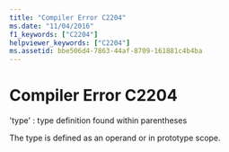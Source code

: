 ```yaml
---
title: "Compiler Error C2204"
ms.date: "11/04/2016"
f1_keywords: ["C2204"]
helpviewer_keywords: ["C2204"]
ms.assetid: bbe506d4-7863-44af-8709-161881c4b4ba
---
```

# Compiler Error C2204

'type' : type definition found within parentheses

The type is defined as an operand or in prototype scope.